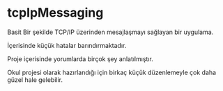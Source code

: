 # tcpIpMessaging

Basit Bir şekilde TCP/IP üzerinden mesajlaşmayı sağlayan bir uygulama.

İçerisinde küçük hatalar barındırmaktadır.

Proje içerisinde yorumlarda birçok şey anlatılmıştır.

Okul projesi olarak hazırlandığı için birkaç küçük düzenlemeyle çok daha güzel hale gelebilir.
